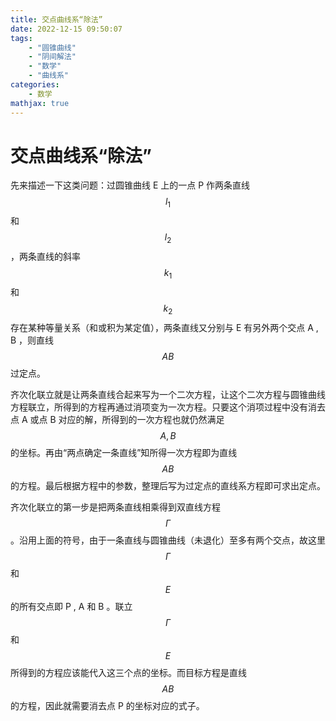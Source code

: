 ```yaml
---
title: 交点曲线系“除法”
date: 2022-12-15 09:50:07
tags:
    - "圆锥曲线"
    - "阴间解法"
    - "数学"
    - "曲线系"
categories:
    - 数学
mathjax: true
---
```

# 交点曲线系“除法”
先来描述一下这类问题：过圆锥曲线 E 上的一点 P 作两条直线 $$ l_{1} $$ 和 $$ l_{2} $$，两条直线的斜率$$ k_{1} $$和$$ k_{2} $$存在某种等量关系（和或积为某定值），两条直线又分别与 E 有另外两个交点 A , B ，则直线$$ AB $$过定点。

齐次化联立就是让两条直线合起来写为一个二次方程，让这个二次方程与圆锥曲线方程联立，所得到的方程再通过消项变为一次方程。只要这个消项过程中没有消去点 A 或点 B 对应的解，所得到的一次方程也就仍然满足$$ A,B $$的坐标。再由“两点确定一条直线”知所得一次方程即为直线$$ AB $$的方程。最后根据方程中的参数，整理后写为过定点的直线系方程即可求出定点。


齐次化联立的第一步是把两条直线相乘得到双直线方程$$ \Gamma $$。沿用上面的符号，由于一条直线与圆锥曲线（未退化）至多有两个交点，故这里$$ \Gamma $$和$$ E $$的所有交点即 P , A 和 B 。联立$$ \Gamma $$和$$ E $$所得到的方程应该能代入这三个点的坐标。而目标方程是直线$$ AB $$的方程，因此就需要消去点 P 的坐标对应的式子。

